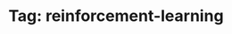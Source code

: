 ---
layout: tagpage
title: "Tag: reinforcement-learning"
tag: reinforcement-learning
custom_css: styles
---